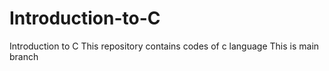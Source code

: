 # Introduction-to-C
Introduction to C
This repository contains codes of c language
This is main branch
